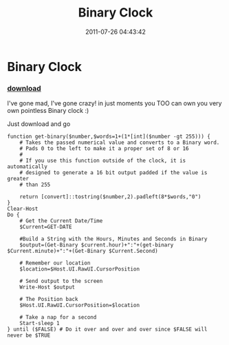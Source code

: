 ﻿---
pid:            2833
poster:         Sean Kearney
title:          Binary Clock
date:           2011-07-26 04:43:42
format:         posh
parent:         0
parent:         0

---

# Binary Clock

### [download](2833.ps1)

I've gone mad, I've gone crazy!  in just moments you TOO can own you very own pointless Binary clock :)

Just download and go

```posh
function get-binary($number,$words=1+(1*[int]($number -gt 255))) {
	# Takes the passed numerical value and converts to a Binary word.
	# Pads 0 to the left to make it a proper set of 8 or 16
	#
	# If you use this function outside of the clock, it is automatically
	# designed to generate a 16 bit output padded if the value is greater
	# than 255
	
	return [convert]::tostring($number,2).padleft(8*$words,"0")
}
Clear-Host
Do {
	# Get the Current Date/Time
	$Current=GET-DATE
	
	#Build a String with the Hours, Minutes and Seconds in Binary
	$output=(Get-Binary $current.hour)+":"+(get-binary $Current.minute)+":"+(Get-Binary $Current.Second)
	
	# Remember our location
	$location=$Host.UI.RawUI.CursorPosition
	
	# Send output to the screen
	Write-Host $output
	
	# The Position back
	$Host.UI.RawUI.CursorPosition=$location
	
	# Take a nap for a second
	Start-sleep 1
} until ($FALSE) # Do it over and over and over since $FALSE will never be $TRUE

```
